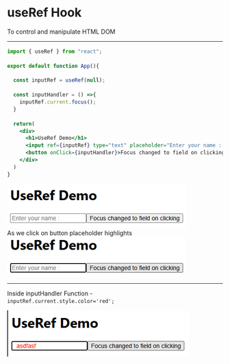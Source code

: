 # useRef Hook

To control and manipulate HTML DOM

---
```jsx
import { useRef } from "react";

export default function App(){

  const inputRef = useRef(null);

  const inputHandler = () =>{
    inputRef.current.focus();
  }
  
  return(
    <div>
      <h1>UseRef Demo</h1>
      <input ref={inputRef} type="text" placeholder="Enter your name : "/>
      <button onClick={inputHandler}>Focus changed to field on clicking</button>
    </div>
  )
}
```
![alt text](image-5.png)  
As we click on button placeholder highlights  
![alt text](image-6.png)

---
Inside inputHandler Function -  
`inputRef.current.style.color='red';`

![alt text](image-7.png)